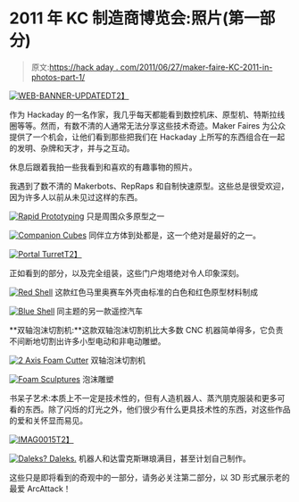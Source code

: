 # 2011 年 KC 制造商博览会:照片(第一部分)

> 原文:[https://hack aday . com/2011/06/27/maker-faire-KC-2011-in-photos-part-1/](https://hackaday.com/2011/06/27/maker-faire-kc-2011-in-photos-part-1/)

[![](../Images/25f2d9dc7db111b9ad727699bb2beee6.png "WEB-BANNER-UPDATED")T2】](http://hackaday.com/wp-content/uploads/2011/06/web-banner-updated.gif)

作为 Hackaday 的一名作家，我几乎每天都能看到数控机床、原型机、特斯拉线圈等等。然而，有数不清的人通常无法分享这些技术奇迹。Maker Faires 为公众提供了一个机会，让他们看到那些把我们在 Hackaday 上所写的东西组合在一起的发明、杂牌和天才，并与之互动。

休息后跟着我拍一些我看到和喜欢的有趣事物的照片。

我遇到了数不清的 Makerbots、RepRaps 和自制快速原型。这些总是很受欢迎，因为许多人以前从未见过这样的东西。

[![](../Images/85069a30ec70430ae9b275be89231bfa.png "Rapid Prototyping")](http://hackaday.com/wp-content/uploads/2011/06/imag0050.jpg) 只是周围众多原型之一

[![](../Images/b323db1f42348829ad6231fa505fbcb0.png "Companion Cubes")](http://hackaday.com/wp-content/uploads/2011/06/imag0016.png) 同伴立方体到处都是，这一个绝对是最好的之一。

[![](../Images/3e64552421b48d357a3a971e101c555c.png "Portal Turret")T2】](http://hackaday.com/wp-content/uploads/2011/06/imag0034.png)

正如看到的部分，以及完全组装，这些门户炮塔绝对令人印象深刻。

[![](../Images/85b08f2d0e48526a28f85291570364db.png "Red Shell")](http://hackaday.com/wp-content/uploads/2011/06/imag0032.png) 这款红色马里奥赛车外壳由标准的白色和红色原型材料制成

[![](../Images/b3bad4bc2ad4b4674663360ca59f17b0.png "Blue Shell")](http://hackaday.com/wp-content/uploads/2011/06/imag0031.png) 同主题的另一款遥控汽车

**双轴泡沫切割机:**这款双轴泡沫切割机比大多数 CNC 机器简单得多，它负责不间断地切割出许多小型电动和非电动雕塑。

[![](../Images/de534079a9e02b92d464c84a6b4ef6a0.png "2 Axis Foam Cutter")](http://hackaday.com/wp-content/uploads/2011/06/imag0035.png) 双轴泡沫切割机

[![](../Images/f4bbb29881a54435792875293cfb1425.png "Foam Sculptures")](http://hackaday.com/wp-content/uploads/2011/06/imag0036.png) 泡沫雕塑

书呆子艺术:本质上不一定是技术性的，但有人造机器人、蒸汽朋克服装和更多可看的东西。除了闪烁的灯光之外，他们很少有什么更具技术性的东西，对这些作品的爱和关怀显而易见。

[![](../Images/e4d45500b469bfce5c413c84c9956a63.png "IMAG0015")T2】](http://hackaday.com/wp-content/uploads/2011/06/imag0015.jpg)

[![](../Images/8b0671ef0aeebadcf6d1715026c5d678.png "Daleks? Daleks.")](http://hackaday.com/wp-content/uploads/2011/06/imag0017.jpg) 机器人和达雷克斯琳琅满目，甚至计划自己制作。

这些只是即将看到的奇观中的一部分，请务必关注第二部分，以 3D 形式展示老的最爱 ArcAttack！